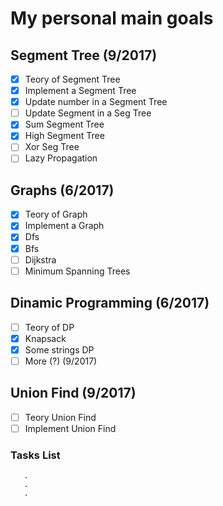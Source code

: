 # My personal main goals
## Segment Tree (9/2017)
- [X] Teory of Segment Tree
- [X] Implement a Segment Tree
- [X] Update number in a Segment Tree
- [ ] Update Segment in a Seg Tree
- [X] Sum Segment Tree
- [X] High Segment Tree
- [ ] Xor Seg Tree
- [ ] Lazy Propagation
## Graphs (6/2017)
- [X] Teory of Graph
- [X] Implement a Graph
- [X] Dfs
- [X] Bfs
- [ ] Dijkstra
- [ ] Minimum Spanning Trees
## Dinamic Programming (6/2017)
- [ ] Teory of DP
- [X] Knapsack
- [X] Some strings DP
- [ ] More (?) (9/2017)
## Union Find (9/2017)
- [ ] Teory Union Find
- [ ] Implement Union Find
### Tasks List
       .
       .
       .
